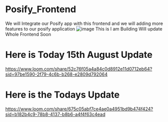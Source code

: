 # Posify_Frontend
We will Integrate our Posify app with this frontend and we will adding more features to our posify application 
![image](https://github.com/Adidem23/Posify_Frontend/assets/124609794/c75975bb-d88e-47cd-a2ee-430daea00470)
This is I am Building Will update Whole Frontend Soon 
# Here is Today 15th August Update 
https://www.loom.com/share/52c76f05a4a84c0d8912e11d0712eb64?sid=97be1590-2f79-4c6b-b268-e2809d792064

# Here is the Todays Update 
https://www.loom.com/share/675c05abf7ce4ae0a4951bd9b474f424?sid=b182b4c9-78b8-4137-b8b6-a4f4f63c4ead
